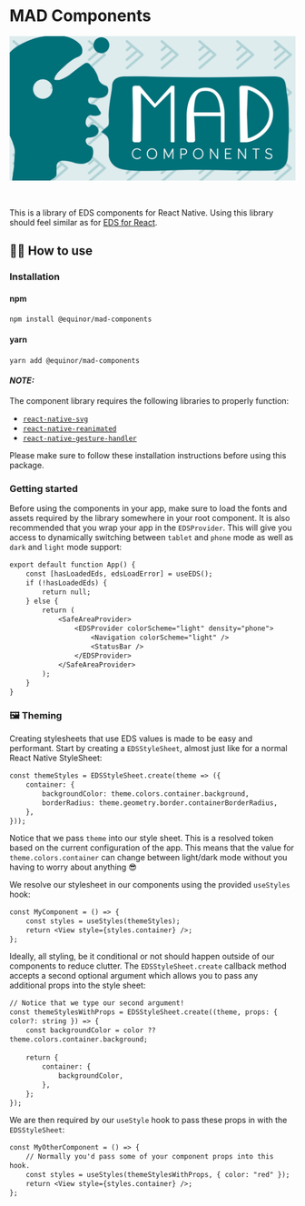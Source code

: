 # MAD Components

<p align="center">
  <img src="https://raw.githubusercontent.com/equinor/mad/main/packages/components/assets/mad-components.png">
</p>
<br />

This is a library of EDS components for React Native. Using this library should feel similar as for
[EDS for React](https://www.npmjs.com/package/@equinor/eds-core-react).

## 🧑‍🏫 How to use

### Installation

#### npm

`npm install @equinor/mad-components`

#### yarn

`yarn add @equinor/mad-components`

#### **_NOTE:_**

The component library requires the following libraries to properly function:

-   [`react-native-svg`](https://github.com/software-mansion/react-native-svg#installation)
-   [`react-native-reanimated`](https://docs.swmansion.com/react-native-reanimated/docs/fundamentals/installation)
-   [`react-native-gesture-handler`](https://docs.swmansion.com/react-native-gesture-handler/docs/installation/)

Please make sure to follow these installation instructions before using this package.

### Getting started

Before using the components in your app, make sure to load the fonts and assets required by the
library somewhere in your root component. It is also recommended that you wrap your app in the
`EDSProvider`. This will give you access to dynamically switching between `tablet` and `phone` mode
as well as `dark` and `light` mode support:

```tsx
export default function App() {
    const [hasLoadedEds, edsLoadError] = useEDS();
    if (!hasLoadedEds) {
        return null;
    } else {
        return (
            <SafeAreaProvider>
                <EDSProvider colorScheme="light" density="phone">
                    <Navigation colorScheme="light" />
                    <StatusBar />
                </EDSProvider>
            </SafeAreaProvider>
        );
    }
}
```

### 🖼️ Theming

Creating stylesheets that use EDS values is made to be easy and performant. Start by creating a
`EDSStyleSheet`, almost just like for a normal React Native StyleSheet:

```tsx
const themeStyles = EDSStyleSheet.create(theme => ({
    container: {
        backgroundColor: theme.colors.container.background,
        borderRadius: theme.geometry.border.containerBorderRadius,
    },
}));
```

Notice that we pass `theme` into our style sheet. This is a resolved token based on the current
configuration of the app. This means that the value for `theme.colors.container` can change between
light/dark mode without you having to worry about anything 😎

We resolve our stylesheet in our components using the provided `useStyles` hook:

```tsx
const MyComponent = () => {
    const styles = useStyles(themeStyles);
    return <View style={styles.container} />;
};
```

Ideally, all styling, be it conditional or not should happen outside of our components to reduce
clutter. The `EDSStyleSheet.create` callback method accepts a second optional argument which allows
you to pass any additional props into the style sheet:

```tsx
// Notice that we type our second argument!
const themeStylesWithProps = EDSStyleSheet.create((theme, props: { color?: string }) => {
    const backgroundColor = color ?? theme.colors.container.background;

    return {
        container: {
            backgroundColor,
        },
    };
});
```

We are then required by our `useStyle` hook to pass these props in with the `EDSStyleSheet`:

```tsx
const MyOtherComponent = () => {
    // Normally you'd pass some of your component props into this hook.
    const styles = useStyles(themeStylesWithProps, { color: "red" });
    return <View style={styles.container} />;
};
```

